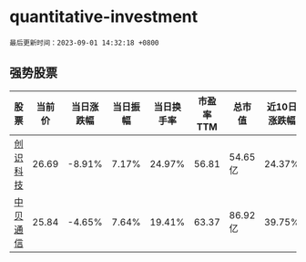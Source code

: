 # quantitative-investment

`最后更新时间：2023-09-01 14:32:18 +0800`

## 强势股票

|股票|当前价|当日涨跌幅|当日振幅|当日换手率|市盈率TTM|总市值|近10日涨跌幅|
|----|----|----|----|----|----|----|----|
|[创识科技](https://xueqiu.com/S/SZ300941)|26.69|-8.91%|7.17%|24.97%|56.81|54.65亿|24.37%|
|[中贝通信](https://xueqiu.com/S/SH603220)|25.84|-4.65%|7.64%|19.41%|63.37|86.92亿|39.75%|
